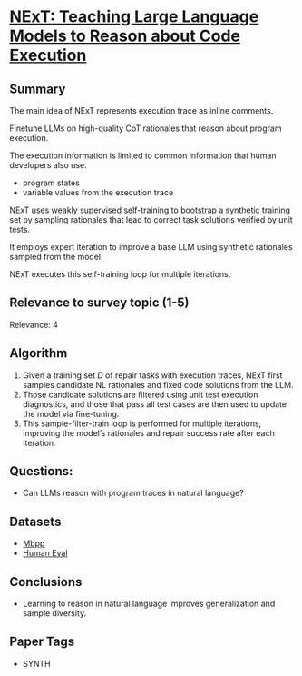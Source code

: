 # [NExT: Teaching Large Language Models to Reason about Code Execution](https://arxiv.org/abs/2404.14662)

## Summary

The main idea of NExT represents execution trace as inline comments. 

Finetune LLMs on high-quality CoT rationales that reason about program execution.

The execution information is limited to common information that human developers also use.

- program states
- variable values from the execution trace

NExT uses weakly supervised self-training to bootstrap a synthetic training set by sampling rationales that lead to correct task solutions verified by unit tests.

It employs expert iteration to improve a base LLM using synthetic rationales sampled from the model.

NExT executes this self-training loop for multiple iterations.

## Relevance to survey topic (1-5)

Relevance: 4

## Algorithm

1. Given a training set $D$ of repair tasks with execution traces, NExT first samples candidate NL rationales and fixed code solutions from the LLM. 
2. Those candidate solutions are filtered using unit test execution diagnostics, and those that pass all test cases are then used to update the model via fine-tuning.
3. This sample-filter-train loop is performed for multiple iterations, improving the model’s rationales and repair success rate after each iteration.

## Questions:

- Can LLMs reason with program traces in natural language?

## Datasets

- [Mbpp](https://github.com/google-research/google-research/tree/master/mbpp)
- [Human Eval](https://github.com/openai/human-eval)

## Conclusions

- Learning to reason in natural language improves generalization and sample diversity.


## Paper Tags

- SYNTH